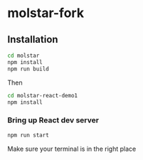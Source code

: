 # molstar-fork

## Installation
```bash
cd molstar
npm install
npm run build
```
Then
```bash
cd molstar-react-demo1
npm install
```
### Bring up React dev server
```bash
npm run start
```
Make sure your terminal is in the right place
